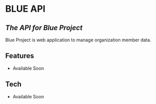 # BLUE API

## _The API for Blue Project_

Blue Project is web application to manage organization member data.

## Features

- Available Soon

## Tech

- Available Soon
